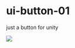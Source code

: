# ui-button-01
just a button for unity

![](https://cdn.discordapp.com/attachments/179895146513432577/280953996607488000/button.gif)

